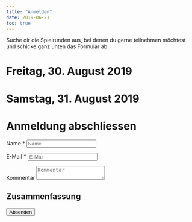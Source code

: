 ```yaml
---
title: "Anmelden"
date: 2019-06-21
toc: true
---
```


Suche dir die Spielrunden aus, bei denen du gerne teilnehmen möchtest und schicke ganz unten das Formular ab:

<template id="apollon-i18n">
    <p data-id="friday" data-text="Freitag">-</p>
    <p data-id="saturday" data-text="Samstag">-</p>
    <!-- e.g. countryflags.com -->
    <p data-id="flag-url-DE" data-text="/graphics/germany-flag-small.png">-</p>
    <p data-id="flag-url-EN" data-text="/graphics/united-kingdom-flag-small.png">-</p>
    <p data-id="overlapping" data-text="Achtung: Mindestens zwei Spielrunden überlappen zeitlich!">-</p>
</template>

<template id="apollon-round-template">
    <label data-id="container">
        <div class="round">
            <h1><span data-id="name"></span></h1>
            <p>Spielleiter: <span data-id="gm"></span></p>
            <p>Spielbeschreibung: <span data-id="game-description"></span></p>
            <p>Kampagnenbeschreibung: <span data-id="campaign-description"></span></p>
            <p>Sprache: <span data-id="lang"></span> <img height="10" data-id="lang-img"></p>
            <p>Tag/Zeit: <span data-id="day"></span> / <span data-id="from"></span> - <span data-id="to"></span></p>
            <p>Spieler Aktuell: <strong><span data-id="players-current"></span></strong> / Max: <span data-id="players-max"></span></p>
            <input data-id="checkbox" type="checkbox">
            <p><input data-id="btn-choose" class="c-btn" type="button"></p>
            <p class="hint" style="background-color: #f9f"><span data-id="hint"></span></p>
        </div>
    </label>
</template>

<template id="apollon-summary-template">
    <p data-id="container">Name: <span data-id="name"></span> / Tag <span data-id="day"></span> / Von <span data-id="from"></span> / Bis <span data-id="to"></span></p>
</template>

<div id="apollon-rounds">
    <h1>Freitag, 30. August 2019</h1>
    <div id="apollon-rounds-friday" class="u-bleed-out c-rounds"></div>
    <h1>Samstag, 31. August 2019</h1>
    <div id="apollon-rounds-saturday" class="u-bleed-out c-rounds"></div>
</div>

# Anmeldung abschliessen

<div class="c-form">
    <div>
        <p class="c-form--item c-form-field--text">
            <label for="name">Name *</label>
            <input name="name" id="name" type="text" placeholder="Name">
        </p>
        <p class="c-form--item c-form-field--text">
            <label for="email">E-Mail *</label>
            <input name="email" id="email" type="email" placeholder="E-Mail">
        </p>
        <p class="c-form--item c-form-field--text">
            <label for="comment">Kommentar</label>
            <textarea comment="message" id="comment" placeholder="Kommentar"></textarea>
        </p>

<h2>Zusammenfassung</h2>


<p id="apollon-summary-hint" style="background-color: #f9f"></p>
<div id="apollon-summary"></div>
        <input class="c-btn" type="submit" id="submit" value="Absenden">
        <input type="hidden" name="_next" value="http://localhost:1313/program_test/">
        <input type="hidden" name="_captcha" value="false">
    </div>

</div>


<script src="/scripts/apollon-model.js"></script>
<script src="/scripts/apollon-view.js"></script>

</script>
